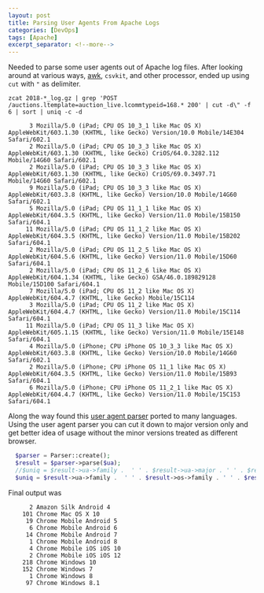 ```yaml
---
layout: post
title: Parsing User Agents From Apache Logs
categories: [DevOps]
tags: [Apache]
excerpt_separator: <!--more-->
---
```


Needed to parse some user agents out of Apache log files.  After looking around at various ways, [awk][3], `csvkit`, and
  other processor, ended up using `cut` with `"` as delimiter. 
 
    zcat 2018-*_log.gz | grep 'POST /auctions.ltemplate=auction_live.lcommtypeid=168.* 200' | cut -d\" -f 6 | sort | uniq -c -d
    
<!--more-->
    
```text
      3 Mozilla/5.0 (iPad; CPU OS 10_3_1 like Mac OS X) AppleWebKit/603.1.30 (KHTML, like Gecko) Version/10.0 Mobile/14E304 Safari/602.1
      2 Mozilla/5.0 (iPad; CPU OS 10_3_3 like Mac OS X) AppleWebKit/603.1.30 (KHTML, like Gecko) CriOS/64.0.3282.112 Mobile/14G60 Safari/602.1
      2 Mozilla/5.0 (iPad; CPU OS 10_3_3 like Mac OS X) AppleWebKit/603.1.30 (KHTML, like Gecko) CriOS/69.0.3497.71 Mobile/14G60 Safari/602.1
      9 Mozilla/5.0 (iPad; CPU OS 10_3_3 like Mac OS X) AppleWebKit/603.3.8 (KHTML, like Gecko) Version/10.0 Mobile/14G60 Safari/602.1
      5 Mozilla/5.0 (iPad; CPU OS 11_1_1 like Mac OS X) AppleWebKit/604.3.5 (KHTML, like Gecko) Version/11.0 Mobile/15B150 Safari/604.1
     11 Mozilla/5.0 (iPad; CPU OS 11_1_2 like Mac OS X) AppleWebKit/604.3.5 (KHTML, like Gecko) Version/11.0 Mobile/15B202 Safari/604.1
      2 Mozilla/5.0 (iPad; CPU OS 11_2_5 like Mac OS X) AppleWebKit/604.5.6 (KHTML, like Gecko) Version/11.0 Mobile/15D60 Safari/604.1
      2 Mozilla/5.0 (iPad; CPU OS 11_2_6 like Mac OS X) AppleWebKit/604.1.34 (KHTML, like Gecko) GSA/46.0.189829128 Mobile/15D100 Safari/604.1
      7 Mozilla/5.0 (iPad; CPU OS 11_2 like Mac OS X) AppleWebKit/604.4.7 (KHTML, like Gecko) Mobile/15C114
      3 Mozilla/5.0 (iPad; CPU OS 11_2 like Mac OS X) AppleWebKit/604.4.7 (KHTML, like Gecko) Version/11.0 Mobile/15C114 Safari/604.1
     11 Mozilla/5.0 (iPad; CPU OS 11_3 like Mac OS X) AppleWebKit/605.1.15 (KHTML, like Gecko) Version/11.0 Mobile/15E148 Safari/604.1
      4 Mozilla/5.0 (iPhone; CPU iPhone OS 10_3_3 like Mac OS X) AppleWebKit/603.3.8 (KHTML, like Gecko) Version/10.0 Mobile/14G60 Safari/602.1
      2 Mozilla/5.0 (iPhone; CPU iPhone OS 11_1 like Mac OS X) AppleWebKit/604.3.5 (KHTML, like Gecko) Version/11.0 Mobile/15B93 Safari/604.1
      6 Mozilla/5.0 (iPhone; CPU iPhone OS 11_2_1 like Mac OS X) AppleWebKit/604.4.7 (KHTML, like Gecko) Version/11.0 Mobile/15C153 Safari/604.1
```  
    
Along the way found this [user agent parser][5] ported to many languages. Using the user agent parser you can cut it 
down to major version only and get better idea of usage without the minor versions treated as different browser.

```php
  $parser = Parser::create();
  $result = $parser->parse($ua);
  //$uniq = $result->ua->family .  ' ' . $result->ua->major . ' ' . $result->os->family . ' ' . $result->os->major;            // Safari
  $uniq = $result->ua->family .  ' ' . $result->os->family . ' ' . $result->os->major;            // Safari
```

Final output was 

```text
      2 Amazon Silk Android 4
    101 Chrome Mac OS X 10
     19 Chrome Mobile Android 5
      6 Chrome Mobile Android 6
     14 Chrome Mobile Android 7
      1 Chrome Mobile Android 8
      4 Chrome Mobile iOS iOS 10
      2 Chrome Mobile iOS iOS 12
    218 Chrome Windows 10
    152 Chrome Windows 7
      1 Chrome Windows 8
     97 Chrome Windows 8.1
```
[1]: https://stackoverflow.com/questions/21294997/pip-connection-failure-cannot-fetch-index-base-url-http-pypi-python-org-simpl
[2]: https://pypi.org/project/pip/
[3]: https://stackoverflow.com/questions/29642102/how-to-make-awk-ignore-the-field-delimiter-inside-double-quotes
[4]: https://unix.stackexchange.com/questions/16885/how-would-i-extract-the-user-agent-strings-from-a-log-file
[5]: https://www.uaparser.org/